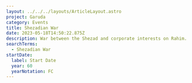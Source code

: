 ```yaml
---
layout: ../../../layouts/ArticleLayout.astro
project: Garuda
category: Events
title: Shezadian War
date: 2023-05-18T14:50:22.875Z
description: War between the Shezad and corporate interests on Rahim.
searchTerms:
  - Shezadian War
startDate:
  label: Start Date
  year: 60
  yearNotation: FC
---
```


